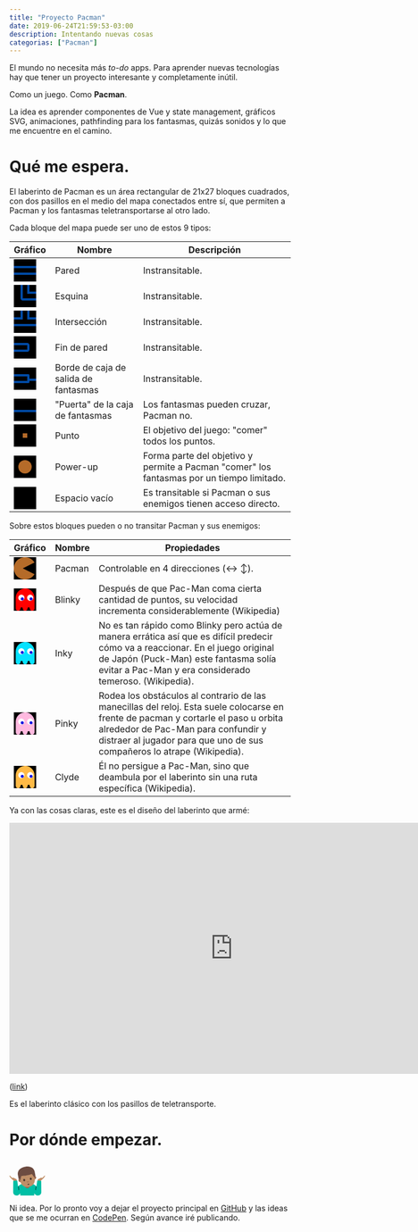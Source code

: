 ```yaml
---
title: "Proyecto Pacman"
date: 2019-06-24T21:59:53-03:00
description: Intentando nuevas cosas
categorias: ["Pacman"]
---
```


El mundo no necesita más _to-do_ apps. Para aprender nuevas tecnologías hay que tener un proyecto interesante y completamente inútil.

Como un juego. Como **Pacman**.

La idea es aprender componentes de Vue y state management, gráficos SVG, animaciones, pathfinding para los fantasmas, quizás sonidos y lo que me encuentre en el camino.

# Qué me espera.

El laberinto de Pacman es un área rectangular de 21x27 bloques cuadrados, con dos pasillos en el medio del mapa conectados entre sí, que permiten a Pacman y los fantasmas teletransportarse al otro lado.

Cada bloque del mapa puede ser uno de estos 9 tipos:

|Gráfico|Nombre|Descripción|
|---|---|---|
|<svg width="40" height="40" viewBox="0 0 10 10" fill="none" xmlns="http://www.w3.org/2000/svg"><rect width="10" height="10" fill="black"/><path d="M10 7H0V6H10V7Z" fill="#004AA5"/><path d="M10 3H0V4H10V3Z" fill="#004AA5"/></svg>|Pared|Instransitable.|
|<svg width="40" height="40" viewBox="0 0 10 10" fill="none" xmlns="http://www.w3.org/2000/svg"><g clip-path="url(#clip0)"><rect width="10" height="10" transform="translate(10) rotate(90)" fill="black"/><path d="M10 7V6L4 6L4 4.37114e-08L3 0L3 6C3 6.55228 3.44771 7 4 7L10 7Z" fill="#004AA5"/><path d="M6 1.31134e-07L7 1.74846e-07L7 3L10 3V4L6 4L6 1.31134e-07Z" fill="#004AA5"/></g><defs><clipPath id="clip0"><rect width="10" height="10" fill="white" transform="translate(10) rotate(90)"/></clipPath></defs></svg>|Esquina|Instransitable.|
|<svg width="40" height="40" viewBox="0 0 10 10" fill="none" xmlns="http://www.w3.org/2000/svg"><rect width="10" height="10" fill="black"/><path d="M0 3H3V0H4V4H0V3Z" fill="#004AA5"/><path d="M10 7H0V6H10V7Z" fill="#004AA5"/><path d="M7 0L7 3H10V4H6L6 0H7Z" fill="#004AA5"/></svg>|Intersección|Instransitable.|
|<svg width="40" height="40" viewBox="0 0 10 10" fill="none" xmlns="http://www.w3.org/2000/svg"><rect width="10" height="10" fill="black"/><path d="M0 7H6C6.55228 7 7 6.55228 7 6V4C7 3.44772 6.55228 3 6 3H0V4H6V6H0V7Z" fill="#004AA5"/></svg>|Fin de pared|Instransitable.|
|<svg width="40" height="40" viewBox="0 0 10 10" fill="none" xmlns="http://www.w3.org/2000/svg"><g clip-path="url(#clip0)"><rect width="10" height="10" fill="black"/><rect x="-0.5" y="3.5" width="7" height="3" stroke="#004AA5" stroke-linejoin="round"/><rect x="7" y="5" width="3" height="1" fill="#004AA5"/></g><defs><clipPath id="clip0"><rect width="10" height="10" fill="white"/></clipPath></defs></svg>|Borde de caja de salida de fantasmas|Instransitable.|
|<svg width="40" height="40" viewBox="0 0 10 10" fill="none" xmlns="http://www.w3.org/2000/svg"><rect width="10" height="10" fill="black"/><rect y="5" width="10" height="1" fill="#004AA5"/></svg>|"Puerta" de la caja de fantasmas|Los fantasmas pueden cruzar, Pacman no.|
|<svg width="40" height="40" viewBox="0 0 10 10" fill="none" xmlns="http://www.w3.org/2000/svg"><rect width="10" height="10" fill="black"/><rect x="4" y="4" width="2" height="2" fill="#B56B29"/></svg>|Punto|El objetivo del juego: "comer" todos los puntos.|
|<svg width="40" height="40" viewBox="0 0 10 10" fill="none" xmlns="http://www.w3.org/2000/svg"><rect width="10" height="10" fill="black"/><circle cx="5" cy="5" r="3" fill="#B56B29"/></svg>|Power-up|Forma parte del objetivo y permite a Pacman "comer" los fantasmas por un tiempo limitado.|
|<svg width="40" height="40" viewBox="0 0 10 10" fill="none" xmlns="http://www.w3.org/2000/svg"><rect width="10" height="10" fill="black"/></svg>|Espacio vacío|Es transitable si Pacman o sus enemigos tienen acceso directo.|

Sobre estos bloques pueden o no transitar Pacman y sus enemigos:

|Gráfico|Nombre|Propiedades|
|---|---|---|
|<svg width="40" height="40" viewBox="0 0 10 10" fill="none" xmlns="http://www.w3.org/2000/svg"><rect width="10" height="10" fill="black"/><path fill-rule="evenodd" clip-rule="evenodd" d="M9.25483 7.62742C8.37365 9.05137 6.79761 10 5 10C2.23858 10 0 7.76142 0 5C0 2.23858 2.23858 0 5 0C6.79761 0 8.37365 0.948627 9.25483 2.37258L4 5L9.25483 7.62742Z" fill="#B56B29"/></svg>|Pacman|Controlable en 4 direcciones (&#8596; &#8597;).|
|<svg width="40" height="40" viewBox="0 0 10 10" fill="none" xmlns="http://www.w3.org/2000/svg"><rect width="10" height="10" fill="black"/><path d="M8.19666 10C7.60254 10 7.11918 9.51664 7.11918 8.92252C7.11918 8.65148 6.89867 8.43098 6.62764 8.43098C6.3566 8.43098 6.1361 8.65148 6.1361 8.92252C6.13612 9.51664 5.65276 10 5.05864 10C4.46451 10 3.98116 9.51664 3.98116 8.92252C3.98116 8.65148 3.76065 8.43098 3.48961 8.43098C3.21858 8.43098 2.99807 8.65148 2.99807 8.92252C2.99807 9.51664 2.51471 10 1.92059 10C1.32647 10 0.843109 9.51664 0.843109 8.92252V4.21549C0.843148 1.89029 2.731 0 5.05864 0C7.38389 0 9.27412 1.88789 9.27412 4.21549V8.92252C9.27412 9.51664 8.79078 10 8.19666 10Z" fill="#FF0000"/><path d="M7.31289 5.59082C6.55453 5.59082 5.93756 4.97384 5.93756 4.21548C5.93756 3.45712 6.55453 2.84015 7.31289 2.84015C8.07125 2.84015 8.68822 3.45712 8.68822 4.21548C8.68821 4.97384 8.07125 5.59082 7.31289 5.59082Z" fill="white"/><path d="M7.7 5.4C8.0866 5.4 8.4 5.0866 8.4 4.7C8.4 4.3134 8.0866 4 7.7 4C7.3134 4 7 4.3134 7 4.7C7 5.0866 7.3134 5.4 7.7 5.4Z" fill="#1413E1"/><path d="M3.37533 5.59082C2.61697 5.59082 2 4.97384 2 4.21548C2 3.45712 2.61697 2.84015 3.37533 2.84015C4.13369 2.84015 4.75066 3.45712 4.75066 4.21548C4.75064 4.97384 4.13369 5.59082 3.37533 5.59082Z" fill="white"/><path d="M3.76244 5.4C4.14904 5.4 4.46244 5.0866 4.46244 4.7C4.46244 4.3134 4.14904 4 3.76244 4C3.37584 4 3.06244 4.3134 3.06244 4.7C3.06244 5.0866 3.37584 5.4 3.76244 5.4Z" fill="#1413E1"/></svg>|Blinky|Después de que Pac-Man coma cierta cantidad de puntos, su velocidad incrementa considerablemente (Wikipedia)|
|<svg width="40" height="40" viewBox="0 0 10 10" fill="none" xmlns="http://www.w3.org/2000/svg"><rect width="10" height="10" fill="black"/><path d="M8.19666 10C7.60254 10 7.11918 9.51664 7.11918 8.92252C7.11918 8.65148 6.89867 8.43098 6.62764 8.43098C6.3566 8.43098 6.1361 8.65148 6.1361 8.92252C6.13612 9.51664 5.65276 10 5.05864 10C4.46451 10 3.98116 9.51664 3.98116 8.92252C3.98116 8.65148 3.76065 8.43098 3.48961 8.43098C3.21858 8.43098 2.99807 8.65148 2.99807 8.92252C2.99807 9.51664 2.51471 10 1.92059 10C1.32647 10 0.843109 9.51664 0.843109 8.92252V4.21549C0.843148 1.89029 2.731 0 5.05864 0C7.38389 0 9.27412 1.88789 9.27412 4.21549V8.92252C9.27412 9.51664 8.79078 10 8.19666 10Z" fill="#06e2ff"/><path d="M7.31289 5.59083C6.55453 5.59083 5.93756 4.97386 5.93756 4.2155C5.93756 3.45714 6.55453 2.84016 7.31289 2.84016C8.07125 2.84016 8.68822 3.45714 8.68822 4.2155C8.68821 4.97386 8.07125 5.59083 7.31289 5.59083Z" fill="white"/><path d="M7.7 5.4C8.0866 5.4 8.4 5.0866 8.4 4.7C8.4 4.3134 8.0866 4 7.7 4C7.3134 4 7 4.3134 7 4.7C7 5.0866 7.3134 5.4 7.7 5.4Z" fill="#1413E1"/><path d="M3.37533 5.59082C2.61697 5.59082 2 4.97384 2 4.21548C2 3.45712 2.61697 2.84015 3.37533 2.84015C4.13369 2.84015 4.75066 3.45712 4.75066 4.21548C4.75064 4.97384 4.13369 5.59082 3.37533 5.59082Z" fill="white"/><path d="M3.76244 5.4C4.14904 5.4 4.46244 5.0866 4.46244 4.7C4.46244 4.3134 4.14904 4 3.76244 4C3.37584 4 3.06244 4.3134 3.06244 4.7C3.06244 5.0866 3.37584 5.4 3.76244 5.4Z" fill="#1413E1"/></svg>|Inky|No es tan rápido como Blinky pero actúa de manera errática así que es difícil predecir cómo va a reaccionar. En el juego original de Japón (Puck-Man) este fantasma solía evitar a Pac-Man y era considerado temeroso. (Wikipedia).|
|<svg width="40" height="40" viewBox="0 0 10 10" fill="none" xmlns="http://www.w3.org/2000/svg"><rect width="10" height="10" fill="black"/><path d="M8.19666 10C7.60254 10 7.11918 9.51664 7.11918 8.92252C7.11918 8.65148 6.89867 8.43098 6.62764 8.43098C6.3566 8.43098 6.1361 8.65148 6.1361 8.92252C6.13612 9.51664 5.65276 10 5.05864 10C4.46451 10 3.98116 9.51664 3.98116 8.92252C3.98116 8.65148 3.76065 8.43098 3.48961 8.43098C3.21858 8.43098 2.99807 8.65148 2.99807 8.92252C2.99807 9.51664 2.51471 10 1.92059 10C1.32647 10 0.843109 9.51664 0.843109 8.92252V4.21549C0.843148 1.89029 2.731 0 5.05864 0C7.38389 0 9.27412 1.88789 9.27412 4.21549V8.92252C9.27412 9.51664 8.79078 10 8.19666 10Z" fill="#FFB9DF"/><path d="M7.31289 5.59083C6.55453 5.59083 5.93756 4.97386 5.93756 4.2155C5.93756 3.45714 6.55453 2.84016 7.31289 2.84016C8.07125 2.84016 8.68822 3.45714 8.68822 4.2155C8.68821 4.97386 8.07125 5.59083 7.31289 5.59083Z" fill="white"/><path d="M7.7 5.4C8.0866 5.4 8.4 5.0866 8.4 4.7C8.4 4.3134 8.0866 4 7.7 4C7.3134 4 7 4.3134 7 4.7C7 5.0866 7.3134 5.4 7.7 5.4Z" fill="#1413E1"/><path d="M3.37533 5.59082C2.61697 5.59082 2 4.97384 2 4.21548C2 3.45712 2.61697 2.84015 3.37533 2.84015C4.13369 2.84015 4.75066 3.45712 4.75066 4.21548C4.75064 4.97384 4.13369 5.59082 3.37533 5.59082Z" fill="white"/><path d="M3.76244 5.4C4.14904 5.4 4.46244 5.0866 4.46244 4.7C4.46244 4.3134 4.14904 4 3.76244 4C3.37584 4 3.06244 4.3134 3.06244 4.7C3.06244 5.0866 3.37584 5.4 3.76244 5.4Z" fill="#1413E1"/></svg>|Pinky|Rodea los obstáculos al contrario de las manecillas del reloj. Esta suele colocarse en frente de pacman y cortarle el paso u orbita alrededor de Pac-Man para confundir y distraer al jugador para que uno de sus compañeros lo atrape (Wikipedia).|
|<svg width="40" height="40" viewBox="0 0 10 10" fill="none" xmlns="http://www.w3.org/2000/svg"><rect width="10" height="10" fill="black"/><path d="M8.19666 10C7.60254 10 7.11918 9.51664 7.11918 8.92252C7.11918 8.65148 6.89867 8.43098 6.62764 8.43098C6.3566 8.43098 6.1361 8.65148 6.1361 8.92252C6.13612 9.51664 5.65276 10 5.05864 10C4.46451 10 3.98116 9.51664 3.98116 8.92252C3.98116 8.65148 3.76065 8.43098 3.48961 8.43098C3.21858 8.43098 2.99807 8.65148 2.99807 8.92252C2.99807 9.51664 2.51471 10 1.92059 10C1.32647 10 0.843109 9.51664 0.843109 8.92252V4.21549C0.843148 1.89029 2.731 0 5.05864 0C7.38389 0 9.27412 1.88789 9.27412 4.21549V8.92252C9.27412 9.51664 8.79078 10 8.19666 10Z" fill="#FFBA46"/><path d="M7.31289 5.59083C6.55453 5.59083 5.93756 4.97386 5.93756 4.2155C5.93756 3.45714 6.55453 2.84016 7.31289 2.84016C8.07125 2.84016 8.68822 3.45714 8.68822 4.2155C8.68821 4.97386 8.07125 5.59083 7.31289 5.59083Z" fill="white"/><path d="M7.7 5.4C8.0866 5.4 8.4 5.0866 8.4 4.7C8.4 4.3134 8.0866 4 7.7 4C7.3134 4 7 4.3134 7 4.7C7 5.0866 7.3134 5.4 7.7 5.4Z" fill="#1413E1"/><path d="M3.37533 5.59082C2.61697 5.59082 2 4.97384 2 4.21548C2 3.45712 2.61697 2.84015 3.37533 2.84015C4.13369 2.84015 4.75066 3.45712 4.75066 4.21548C4.75064 4.97384 4.13369 5.59082 3.37533 5.59082Z" fill="white"/><path d="M3.76244 5.4C4.14904 5.4 4.46244 5.0866 4.46244 4.7C4.46244 4.3134 4.14904 4 3.76244 4C3.37584 4 3.06244 4.3134 3.06244 4.7C3.06244 5.0866 3.37584 5.4 3.76244 5.4Z" fill="#1413E1"/></svg>|Clyde|Él no persigue a Pac-Man, sino que deambula por el laberinto sin una ruta específica (Wikipedia).|

Ya con las cosas claras, este es el diseño del laberinto que armé:

<iframe style="border: none;" width="800" height="450" src="https://www.figma.com/embed?embed_host=share&url=https%3A%2F%2Fwww.figma.com%2Ffile%2FdSJUpuj37BYPiDyyyxJD174w%2FLayout%3Fnode-id%3D1%253A245" allowfullscreen></iframe>

(<a href="https://www.figma.com/file/dSJUpuj37BYPiDyyyxJD174w/Layout?node-id=0%3A1" target="_blank">link</a>)

Es el laberinto clásico con los pasillos de teletransporte.

# Por dónde empezar.

<svg width="64" height="64" viewBox="0 0 128 128" style="enable-background:new 0 0 128 128;" xmlns="http://www.w3.org/2000/svg" xmlns:xlink="http://www.w3.org/1999/xlink">
  <g>
    <path d="M103.82,116.81c0-16.77-11.21-30.59-25.93-30.59c-2.4,0-8.14-0.21-13.88-0.32V128l25.04,0l0-7.6 c3.76,4.9,7.6,7.6,11.8,7.59c1.34,0,2.97-0.04,2.97,0.01C103.82,127.97,103.82,116.81,103.82,116.81z" style="fill:#00BFA5;"/>
    <g>
      <g>
        <path id="XMLID_1375_" d="M107.68,75.67c3.54-0.69,5.67-1.75,9.57-4.84c0.06,0.16,6.99-5.96,9.93-11.38 c1.04-1.92-0.44-3.74-1.62-2.42c-3.03,4.09-8.77,8.62-8.93,8.34l0,0c-0.7-2.44-3.66-1.12-5.2-0.16 c-2.35,1.54-4.81,2.79-7.34,3.73C99.68,70.37,103.15,76.31,107.68,75.67z" style="fill:#BF8F68;"/>
        <path d="M104.14,68.93c0,0-1.95,0.38-2.61,2.87c-0.23,0.89-0.21,2.04-0.14,3.56l-0.02,1.78l5.53,1.92 l4.76-1.12c0,0,0.92-3.68,2.88-5.1l-4.89-1.28L104.14,68.93z" style="fill:#BF8F68;"/>
      </g>
      <g>
        <defs>
          <path id="XMLID_1374_" d="M102.77,128c6.51,0,11.76-5.35,11.63-11.86l-0.26-39.47c-0.02-0.73-0.6-1.33-1.33-1.38l-11.74-0.68 c-0.76-0.05-1.43,0.5-1.52,1.26L94.11,118C93.34,123.27,97.43,128,102.77,128L102.77,128z"/>
        </defs>
        <use style="overflow:visible;fill:#00BFA5;" xlink:href="#XMLID_1374_"/>
        <clipPath id="XMLID_3_">
          <use style="overflow:visible;" xlink:href="#XMLID_1374_"/>
        </clipPath>
      </g>
    </g>
    <polygon id="XMLID_1363_" points="92.8,106.95 95.23,109.71 97.09,96.12 94.67,93.36 " style="opacity:0.54;"/>
  </g>
  <path d="M24.18,116.81c0-16.77,11.21-30.59,25.93-30.59c2.4,0,8.14-0.21,13.88-0.32V128l-25.04,0l0-7.6 c-3.76,4.9-7.6,7.6-11.8,7.59c-1.34,0-2.97-0.04-2.97,0.01C24.18,127.97,24.18,116.81,24.18,116.81z" style="fill:#00BFA5;"/>
  <path id="XMLID_1361_" d="M64.41,102.06L64.41,102.06c-4.82,0-8.64-3.91-8.64-8.73V85.8h17.28v7.53 C73.05,98.16,69.23,102.06,64.41,102.06z" style="fill:#99674F;"/>
  <g>
    <g>
      <path id="XMLID_1372_" d="M20.32,75.67c-3.54-0.69-5.67-1.75-9.57-4.84c-0.06,0.16-6.99-5.96-9.93-11.38 c-1.04-1.92,0.44-3.74,1.62-2.42c3.03,4.09,8.77,8.62,8.93,8.34l0,0c0.7-2.44,3.66-1.12,5.2-0.16c2.35,1.54,4.81,2.79,7.34,3.73 C28.32,70.37,24.85,76.31,20.32,75.67z" style="fill:#BF8F68;"/>
      <path d="M23.86,68.93c0,0,1.95,0.38,2.61,2.87c0.23,0.89,0.21,2.04,0.14,3.56l0.02,1.78l-5.53,1.92 l-4.76-1.12c0,0-0.92-3.68-2.88-5.1l4.89-1.28L23.86,68.93z" style="fill:#BF8F68;"/>
    </g>
    <g>
      <defs>
        <path id="XMLID_1371_" d="M25.23,128c-6.51,0-11.76-5.35-11.63-11.86l0.26-39.47c0.02-0.73,0.6-1.33,1.33-1.38l11.74-0.68 c0.76-0.05,1.43,0.5,1.52,1.26L33.89,118C34.66,123.27,30.57,128,25.23,128L25.23,128z"/>
      </defs>
      <use style="overflow:visible;fill:#00BFA5;" xlink:href="#XMLID_1371_"/>
      <clipPath id="XMLID_7_">
        <use style="overflow:visible;" xlink:href="#XMLID_1371_"/>
      </clipPath>
    </g>
  </g>
  <polygon id="XMLID_1373_" points="35.2,106.95 32.77,109.71 30.91,96.12 33.33,93.36 " style="opacity:0.54;"/>
  <g>
    <path id="XMLID_6_" d="M89.76,57.33c0,0,5.04-0.08,6.03,5.17c0.88,4.63-2.33,7.14-5.89,7.81l-2.38-12.56 L89.76,57.33z" style="fill:#99674F;"/>
    <path id="XMLID_5_" d="M36.58,67.41c0,0-4.72,1.77-3.72,7.02c0.88,4.63,4.78,5.79,8.34,5.11l-2.38-12.56 L36.58,67.41z" style="fill:#99674F;"/>
    <path id="XMLID_4_" d="M56.65,27.98C35.63,31.96,33.22,49.3,37.56,72.18c4.5,23.73,20.92,26.97,32.18,24.84 c11.1-2.1,25.38-10.99,20.85-34.9C86.25,39.24,77.66,23.99,56.65,27.98z" style="fill:#BF8F68;"/>
    <path id="XMLID_1_" d="M56.71,24.87c0,0-0.41,0.07-0.59,0.1c-0.18,0.03-0.59,0.12-0.59,0.12 c-22.6,4.74-26.84,19.68-25.05,29.14c1.74,9.19,3.03,15.95,3.03,15.95s0.29-0.44,0.86-1.09c0.61-0.69,1.33-1.15,1.33-1.15l2.6,7.46 l4.56-17.22C42.9,58.08,43,58,43.11,57.99l4.57-0.35c4.6-0.35,9.16-0.97,13.69-1.81l0,0.01c0.2-0.04,0.39-0.08,0.59-0.12 c0.2-0.04,0.39-0.07,0.59-0.11l0-0.01c4.52-0.87,9-1.97,13.4-3.32l4.38-1.35c0.11-0.03,0.22,0.01,0.28,0.1l10.55,14.35l-0.31-7.9 c0,0,0.85,0.16,1.66,0.58c0.77,0.39,1.2,0.7,1.2,0.7s-1.27-6.76-3.02-15.95C88.9,33.35,79.47,21,56.71,24.87z" style="fill:#6D4C41;"/>
  </g>
  <g>
    <path id="XMLID_1346_" d="M69.57,77.16c-1.15,0.59-2.39,1.01-3.37,1.2c-0.98,0.19-2.28,0.27-3.57,0.17 c-0.55-0.04-0.66,0.49-0.41,0.78c0.52,0.61,2.35,1.67,4.42,1.27c2.06-0.41,3.35-2.09,3.6-2.85C70.37,77.36,70.07,76.9,69.57,77.16z " style="fill:#99674F;"/>
    <path id="XMLID_1345_" d="M71.01,87.59c0.28,1.44-0.94,1.99-2.53,2.31c-1.59,0.31-2.94,0.23-3.21-1.17 c-0.29-1.48,0.81-2.65,2.4-2.96S70.71,86.08,71.01,87.59z" style="fill:#49362E;"/>
    <path id="XMLID_1344_" d="M56.6,72.07c0.45,2.26-0.71,4.4-2.58,4.77c-1.87,0.37-3.76-1.16-4.21-3.43 c-0.45-2.27,0.71-4.4,2.59-4.77C54.28,68.27,56.15,69.8,56.6,72.07" style="fill:#49362E;"/>
    <path id="XMLID_1337_" d="M73.31,68.77c0.45,2.26,2.32,3.8,4.21,3.43c1.87-0.37,3.03-2.5,2.59-4.77 c-0.45-2.27-2.33-3.8-4.2-3.43C74.02,64.37,72.87,66.51,73.31,68.77" style="fill:#49362E;"/>
  </g>
</svg>

Ni idea. Por lo pronto voy a dejar el proyecto principal en <a href="https://github.com/eliasdorigoni/pacman" target="_blank">GitHub</a> y las ideas que se me ocurran en <a href="https://codepen.io/collection/AGvWGL/" target="_blank">CodePen</a>. Según avance iré publicando.
